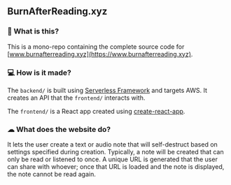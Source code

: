 ## BurnAfterReading.xyz

### 🚀 What is this?

This is a mono-repo containing the complete source code for [www.burnafterreading.xyz](https://www.burnafterreading.xyz).

### 💻 How is it made?

The `backend/` is built using [Serverless Framework](https://www.serverless.com/) and targets AWS. It creates an API that the `frontend/` interacts with.

The `frontend/` is a React app created using [create-react-app](https://github.com/facebook/create-react-app).

### ☁ What does the website do?

It lets the user create a text or audio note that will self-destruct based on settings specified during creation. Typically, a note will be created that can only be read or listened to once. A unique URL is generated that the user can share with whoever; once that URL is loaded and the note is displayed, the note cannot be read again.